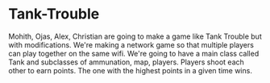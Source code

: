 # Tank-Trouble
Mohith, Ojas, Alex, Christian are going to make a game like Tank Trouble but with modifications. We're making a network game so that multiple players can play together on the same wifi. We're going to have a main class called Tank and subclasses of ammunation, map, players. Players shoot each other to earn points. The one with the highest points in a given time wins.
